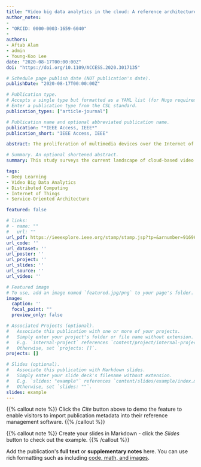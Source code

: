 ```yaml
---
title: "Video big data analytics in the cloud: A reference architecture, survey, opportunities, and open research issues"
author_notes:
- 
- "ORCID: 0000-0003-1659-6040"
-
authors:
- Aftab Alam
- admin
- Young-Koo Lee
date: "2020-08-17T00:00:00Z"
doi: "https://doi.org/10.1109/ACCESS.2020.3017135"

# Schedule page publish date (NOT publication's date).
publishDate: "2020-08-17T00:00:00Z"

# Publication type.
# Accepts a single type but formatted as a YAML list (for Hugo requirements).
# Enter a publication type from the CSL standard.
publication_types: ["article-journal"]

# Publication name and optional abbreviated publication name.
publication: "*IEEE Access, IEEE*"
publication_short: "IEEE Access, IEEE"

abstract: The proliferation of multimedia devices over the Internet of Things (IoT) generates an unprecedented amount of data. Consequently, the world has stepped into the era of big data. Recently, on the rise of distributed computing technologies, video big data analytics in the cloud has attracted the attention of researchers and practitioners. The current technology and market trends demand an efficient framework for video big data analytics. However, the current work is too limited to provide a complete survey of recent research work on video big data analytics in the cloud, including the management and analysis of a large amount of video data, the challenges, opportunities, and promising research directions. To serve this purpose, we present this study, which conducts a broad overview of the state-of-the-art literature on video big data analytics in the cloud. It also aims to bridge the gap among large-scale video analytics challenges, big data solutions, and cloud computing. In this study, we clarify the basic nomenclatures that govern the video analytics domain and the characteristics of video big data while establishing its relationship with cloud computing. We propose a service-oriented layered reference architecture for intelligent video big data analytics in the cloud. Then, a comprehensive and keen review has been conducted to examine cutting-edge research trends in video big data analytics. Finally, we identify and articulate several open research issues and challenges, which have been raised by the deployment of big data technologies in the cloud for video big data analytics. To the best of our knowledge, this is the first study that presents the generalized view of the video big data analytics in the cloud. This paper provides the research studies and technologies advancing the video analyses in the era of big data and cloud computing.

# Summary. An optional shortened abstract.
summary: This study surveys the current landscape of cloud-based video big data analytics and proposes a service-oriented layered reference architecture to efficiently ingest, manage, and analyze massive video streams. It also identifies key challenges, opportunities, and future research directions for building scalable, intelligent video analytics platforms in the cloud.

tags:
- Deep Learning
- Video Big Data Analytics
- Distributed Computing
- Internet of Things
- Service-Oriented Architecture

featured: false

# links:
# - name: ""
#   url: ""
url_pdf: https://ieeexplore.ieee.org/stamp/stamp.jsp?tp=&arnumber=9169636
url_code: ''
url_dataset: ''
url_poster: ''
url_project: ''
url_slides: ''
url_source: ''
url_video: ''

# Featured image
# To use, add an image named `featured.jpg/png` to your page's folder. 
image:
  caption: ''
  focal_point: ""
  preview_only: false

# Associated Projects (optional).
#   Associate this publication with one or more of your projects.
#   Simply enter your project's folder or file name without extension.
#   E.g. `internal-project` references `content/project/internal-project/index.md`.
#   Otherwise, set `projects: []`.
projects: []

# Slides (optional).
#   Associate this publication with Markdown slides.
#   Simply enter your slide deck's filename without extension.
#   E.g. `slides: "example"` references `content/slides/example/index.md`.
#   Otherwise, set `slides: ""`.
slides: example
---
```


{{% callout note %}}
Click the *Cite* button above to demo the feature to enable visitors to import publication metadata into their reference management software.
{{% /callout %}}

{{% callout note %}}
Create your slides in Markdown - click the *Slides* button to check out the example.
{{% /callout %}}

Add the publication's **full text** or **supplementary notes** here. You can use rich formatting such as including [code, math, and images](https://docs.hugoblox.com/content/writing-markdown-latex/).
